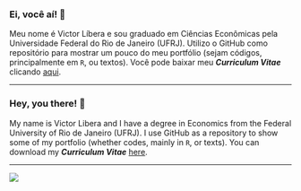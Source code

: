 ### Ei, você aí! 👋

Meu nome é Victor Líbera e sou graduado em Ciências Econômicas pela Universidade Federal do Rio de Janeiro (UFRJ). Utilizo o GitHub como repositório para mostrar um pouco do meu portfólio (sejam códigos, principalmente em `R`, ou textos). Você pode baixar meu **_Curriculum Vitae_** clicando [aqui](https://github.com/victorrssx/victorrssx/blob/3b05514f273d594f17bcb0454486e6f1e8ef9965/Curriculum%20Vitae%20-%20Victor%20L%C3%ADbera%20(dez2023%2C%20latexversion).pdf?raw=true).

------------------
### Hey, you there! 👋

My name is Victor Libera and I have a degree in Economics from the Federal University of Rio de Janeiro (UFRJ). I use GitHub as a repository to show some of my portfolio (whether codes, mainly in `R`, or texts). You can download my **_Curriculum Vitae_** [here](https://github.com/victorrssx/victorrssx/blob/3b05514f273d594f17bcb0454486e6f1e8ef9965/Curriculum%20Vitae%20-%20Victor%20L%C3%ADbera%20(dez2023%2C%20latexversion).pdf?raw=true).

------------------

<a href="https://www.linkedin.com/in/victorpedroso/" target="_blank"><img src="https://img.shields.io/badge/-LinkedIn-%230077B5?style=for-the-badge&logo=linkedin&logoColor=white" target="_blank"></a> 
<!--
**victorrssx/victorrssx** is a ✨ _special_ ✨ repository because its `README.md` (this file) appears on your GitHub profile.

Here are some ideas to get you started:

- 🔭 I’m currently working on ...
- 🌱 I’m currently learning ...
- 👯 I’m looking to collaborate on ...
- 🤔 I’m looking for help with ...
- 💬 Ask me about ...
- 📫 How to reach me: ...
- 😄 Pronouns: ...
- ⚡ Fun fact: ...
-->

